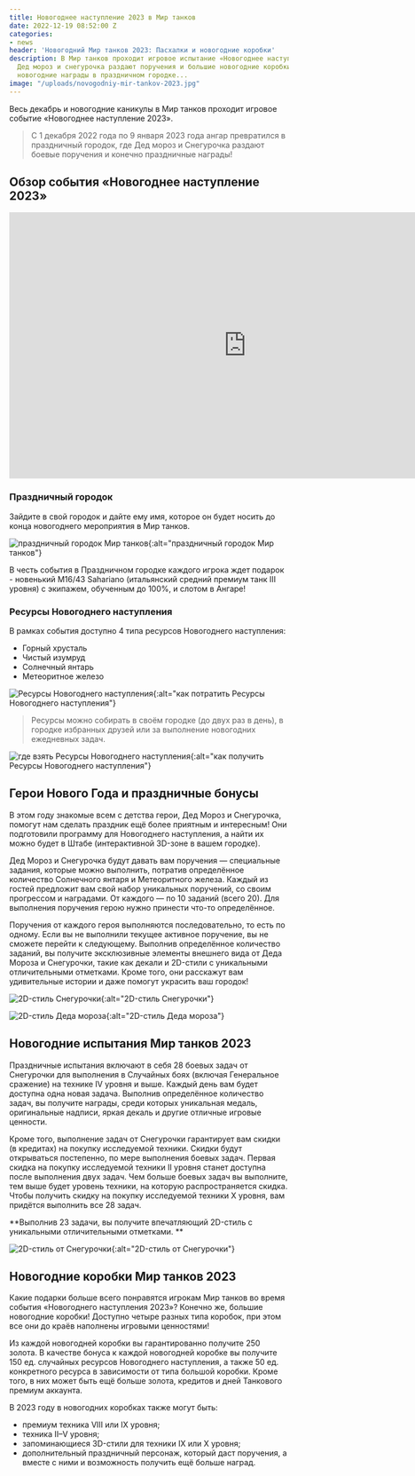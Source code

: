 ```yaml
---
title: Новогоднее наступление 2023 в Мир танков
date: 2022-12-19 08:52:00 Z
categories:
- news
header: 'Новогодний Мир танков 2023: Пасхалки и новогодние коробки'
description: В Мир танков проходит игровое испытание «Новогоднее наступление 2023».
  Дед мороз и снегурочка раздают поручения и большие новогодние коробки! Спешите получить
  новогодние награды в праздничном городке...
image: "/uploads/novogodniy-mir-tankov-2023.jpg"
---
```


Весь декабрь и новогодние каникулы в Мир танков проходит игровое событие «Новогоднее наступление 2023».

> С 1 декабря 2022 года по 9 января 2023 года ангар превратился в праздничный городок, где Дед мороз и Снегурочка раздают боевые поручения и конечно праздничные награды!

## Обзор события «Новогоднее наступление 2023»

<center><iframe width="854" height="480" src="https://www.youtube.com/embed/yBffdIcy1ws" title="YouTube video player" frameborder="0" allow="accelerometer; autoplay; clipboard-write; encrypted-media; gyroscope; picture-in-picture" allowfullscreen></iframe></center>

### Праздничный городок

Зайдите в свой городок и дайте ему имя, которое он будет носить до конца новогоднего мероприятия в Мир танков.

![праздничный городок Мир танков](https://ru-wotp.wgcdn.co/dcont/fb/image/angar_nn2023_2.jpg){:alt="праздничный городок Мир танков"}

В честь события в Праздничном городке каждого игрока ждет подарок - новенький M16/43 Sahariano (итальянский средний премиум танк III уровня) с экипажем, обученным до 100%, и слотом в Ангаре!

### Ресурсы Новогоднего наступления

В рамках события доступно 4 типа ресурсов Новогоднего наступления: 

* Горный хрусталь
* Чистый изумруд
* Солнечный янтарь
* Метеоритное железо

![Ресурсы Новогоднего наступления](https://content-wg.gcdn.co/locdoc/infographics/2022/HO_resources/spend_resources_RU.jpg){:alt="как потратить Ресурсы Новогоднего наступления"}

> Ресурсы можно собирать в своём городке (до двух раз в день), в городке избранных друзей или за выполнение новогодних ежедневных задач.

![где взять Ресурсы Новогоднего наступления](https://content-wg.gcdn.co/locdoc/infographics/2022/HO_resources/get_resources_RU.jpg){:alt="как получить Ресурсы Новогоднего наступления"}

## Герои Нового Года и праздничные бонусы

В этом году знакомые всем с детства герои, Дед Мороз и Снегурочка, помогут нам сделать праздник ещё более приятным и интересным! Они подготовили программу для Новогоднего наступления, а найти их можно будет в Штабе (интерактивной 3D-зоне в вашем городке).

Дед Мороз и Снегурочка будут давать вам поручения — специальные задания, которые можно выполнить, потратив определённое количество Солнечного янтаря и Метеоритного железа. Каждый из гостей предложит вам свой набор уникальных поручений, со своим прогрессом и наградами. От каждого — по 10 заданий (всего 20). Для выполнения поручения герою нужно принести что-то определённое.

Поручения от каждого героя выполняются последовательно, то есть по одному. Если вы не выполнили текущее активное поручение, вы не сможете перейти к следующему. Выполнив определённое количество заданий, вы получите эксклюзивные элементы внешнего вида от Деда Мороза и Снегурочки, такие как декали и 2D-стили с уникальными отличительными отметками. Кроме того, они расскажут вам удивительные истории и даже помогут украсить ваш городок!

![2D-стиль Снегурочки](https://ru-wotp.wgcdn.co/dcont/fb/image/seld-otm-691_1920x1080_lg_spb_mt_18.jpg){:alt="2D-стиль Снегурочки"}

![2D-стиль Деда мороза](https://ru-wotp.wgcdn.co/dcont/fb/image/kuranty-690_1920x1080_lg_spb_mt_3.jpg){:alt="2D-стиль Деда мороза"}

## Новогодние испытания Мир танков 2023

Праздничные испытания включают в себя 28 боевых задач от Снегурочки для выполнения в Случайных боях (включая Генеральное сражение) на технике IV уровня и выше. Каждый день вам будет доступна одна новая задача. Выполнив определённое количество задач, вы получите награды, среди которых уникальная медаль, оригинальные надписи, яркая декаль и другие отличные игровые ценности.

Кроме того, выполнение задач от Снегурочки гарантирует вам скидки (в кредитах) на покупку исследуемой техники. Скидки будут открываться постепенно, по мере выполнения боевых задач. Первая скидка на покупку исследуемой техники II уровня станет доступна после выполнения двух задач. Чем больше боевых задач вы выполните, тем выше будет уровень техники, на которую распространяется скидка. Чтобы получить скидку на покупку исследуемой техники X уровня, вам придётся выполнить все 28 задач.

**Выполнив 23 задачи, вы получите впечатляющий 2D-стиль с уникальными отличительными отметками. **

![2D-стиль от Снегурочки](https://ru-wotp.wgcdn.co/dcont/fb/image/semeynyy_prazdnik-otm-692_1920x1080_lg_spb_mt_21.jpg){:alt="2D-стиль от Снегурочки"}

## Новогодние коробки Мир танков 2023

Какие подарки больше всего понравятся игрокам Мир танков во время события «Новогоднего наступления 2023»? Конечно же, большие новогодние коробки! Доступно четыре разных типа коробок, при этом все они до краёв наполнены игровыми ценностями!

Из каждой новогодней коробки вы гарантированно получите 250 золота. В качестве бонуса к каждой новогодней коробке вы получите 150 ед. случайных ресурсов Новогоднего наступления, а также 50 ед. конкретного ресурса в зависимости от типа большой коробки. Кроме того, в них может быть ещё больше золота, кредитов и дней Танкового премиум аккаунта.

В 2023 году в новогодних коробках также могут быть:

* премиум техника VIII или IX уровня;
* техника II–V уровня;
* запоминающиеся 3D-стили для техники IX или X уровня;
* дополнительный праздничный персонаж, который даст поручения, а вместе с ними и возможность получить ещё больше наград.